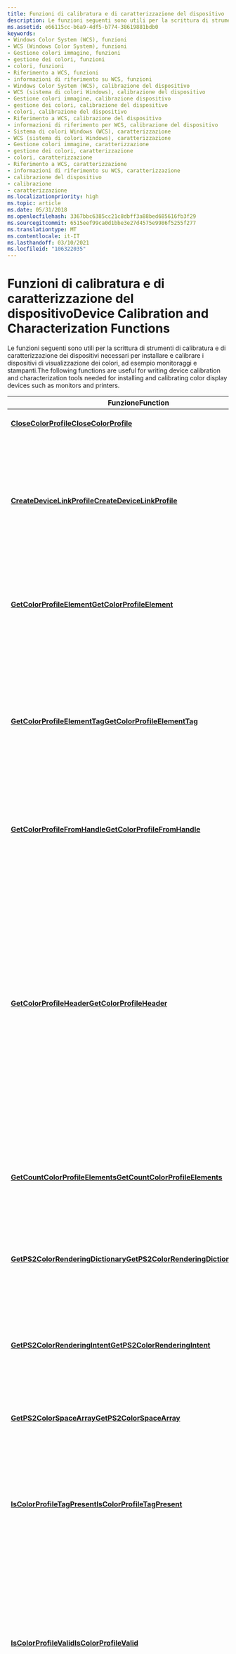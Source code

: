 ```yaml
---
title: Funzioni di calibratura e di caratterizzazione del dispositivo
description: Le funzioni seguenti sono utili per la scrittura di strumenti di calibratura e di caratterizzazione dei dispositivi necessari per installare e calibrare i dispositivi di visualizzazione dei colori, ad esempio monitoraggi e stampanti.
ms.assetid: e66115cc-b6a9-4df5-b774-38619881bdb0
keywords:
- Windows Color System (WCS), funzioni
- WCS (Windows Color System), funzioni
- Gestione colori immagine, funzioni
- gestione dei colori, funzioni
- colori, funzioni
- Riferimento a WCS, funzioni
- informazioni di riferimento su WCS, funzioni
- Windows Color System (WCS), calibrazione del dispositivo
- WCS (sistema di colori Windows), calibrazione del dispositivo
- Gestione colori immagine, calibrazione dispositivo
- gestione dei colori, calibrazione del dispositivo
- colori, calibrazione del dispositivo
- Riferimento a WCS, calibrazione del dispositivo
- informazioni di riferimento per WCS, calibrazione del dispositivo
- Sistema di colori Windows (WCS), caratterizzazione
- WCS (sistema di colori Windows), caratterizzazione
- Gestione colori immagine, caratterizzazione
- gestione dei colori, caratterizzazione
- colori, caratterizzazione
- Riferimento a WCS, caratterizzazione
- informazioni di riferimento su WCS, caratterizzazione
- calibrazione del dispositivo
- calibrazione
- caratterizzazione
ms.localizationpriority: high
ms.topic: article
ms.date: 05/31/2018
ms.openlocfilehash: 3367bbc6385cc21c8dbff3a88bed685616fb3f29
ms.sourcegitcommit: 6515eef99ca0d1bbe3e27d4575e9986f5255f277
ms.translationtype: MT
ms.contentlocale: it-IT
ms.lasthandoff: 03/10/2021
ms.locfileid: "106322035"
---
```

# <a name="device-calibration-and-characterization-functions"></a><span data-ttu-id="b0bf1-127">Funzioni di calibratura e di caratterizzazione del dispositivo</span><span class="sxs-lookup"><span data-stu-id="b0bf1-127">Device Calibration and Characterization Functions</span></span>

<span data-ttu-id="b0bf1-128">Le funzioni seguenti sono utili per la scrittura di strumenti di calibratura e di caratterizzazione dei dispositivi necessari per installare e calibrare i dispositivi di visualizzazione dei colori, ad esempio monitoraggi e stampanti.</span><span class="sxs-lookup"><span data-stu-id="b0bf1-128">The following functions are useful for writing device calibration and characterization tools needed for installing and calibrating color display devices such as monitors and printers.</span></span>



| <span data-ttu-id="b0bf1-129">Funzione</span><span class="sxs-lookup"><span data-stu-id="b0bf1-129">Function</span></span> | <span data-ttu-id="b0bf1-130">Descrizione</span><span class="sxs-lookup"><span data-stu-id="b0bf1-130">Description</span></span> |
|-|-|
| [<span data-ttu-id="b0bf1-131">**CloseColorProfile**</span><span class="sxs-lookup"><span data-stu-id="b0bf1-131">**CloseColorProfile**</span></span>](/windows/win32/api/icm/nf-icm-closecolorprofile) | <span data-ttu-id="b0bf1-132">Chiude un handle del profilo aperto.</span><span class="sxs-lookup"><span data-stu-id="b0bf1-132">Closes an open profile handle.</span></span> |
| [<span data-ttu-id="b0bf1-133">**CreateDeviceLinkProfile**</span><span class="sxs-lookup"><span data-stu-id="b0bf1-133">**CreateDeviceLinkProfile**</span></span>](/windows/win32/api/icm/nf-icm-createdevicelinkprofile) | <span data-ttu-id="b0bf1-134">Crea un *profilo di collegamento del dispositivo* ICC (International Color Consortium) da un set di profili colori, usando gli Intent specificati.</span><span class="sxs-lookup"><span data-stu-id="b0bf1-134">Creates an International Color Consortium (ICC) *device link profile* from a set of color profiles, using the specified intents.</span></span> |
| [<span data-ttu-id="b0bf1-135">**GetColorProfileElement**</span><span class="sxs-lookup"><span data-stu-id="b0bf1-135">**GetColorProfileElement**</span></span>](/windows/win32/api/icm/nf-icm-getcolorprofileelement) | <span data-ttu-id="b0bf1-136">Copia i dati da un elemento profilo con tag specificato di un profilo colori specificato in un buffer.</span><span class="sxs-lookup"><span data-stu-id="b0bf1-136">Copies data from a specified tagged profile element of a specified color profile into a buffer.</span></span> |
| [<span data-ttu-id="b0bf1-137">**GetColorProfileElementTag**</span><span class="sxs-lookup"><span data-stu-id="b0bf1-137">**GetColorProfileElementTag**</span></span>](/windows/win32/api/icm/nf-icm-getcolorprofileelementtag) | <span data-ttu-id="b0bf1-138">Recupera il nome del tag specificato da *dwIndex* nella tabella dei tag di un profilo colori ICC (International Color Consortium) specificato, in cui *dwIndex* è un indice in base uno in tale tabella.</span><span class="sxs-lookup"><span data-stu-id="b0bf1-138">Retrieves the tag name specified by *dwIndex* in the tag table of a given International Color Consortium (ICC) color profile, where *dwIndex* is a one-based index into that table.</span></span> |
| [<span data-ttu-id="b0bf1-139">**GetColorProfileFromHandle**</span><span class="sxs-lookup"><span data-stu-id="b0bf1-139">**GetColorProfileFromHandle**</span></span>](/windows/win32/api/icm/nf-icm-getcolorprofilefromhandle)| <span data-ttu-id="b0bf1-140">Recupera il contenuto del profilo colori dato un handle a un profilo colori aperto.</span><span class="sxs-lookup"><span data-stu-id="b0bf1-140">Retrieves the color profile contents given a handle to an open color profile.</span></span>     |
| [<span data-ttu-id="b0bf1-141">**GetColorProfileHeader**</span><span class="sxs-lookup"><span data-stu-id="b0bf1-141">**GetColorProfileHeader**</span></span>](/windows/win32/api/icm/nf-icm-getcolorprofileheader) | <span data-ttu-id="b0bf1-142">Recupera o deriva la struttura di intestazione ICC da profilo colori ICC o dal profilo XML WCS.</span><span class="sxs-lookup"><span data-stu-id="b0bf1-142">Retrieves or derives ICC header structure from either ICC color profile or WCS XML profile.</span></span> <span data-ttu-id="b0bf1-143">I driver e le applicazioni devono presupporre che restituisca **true** solo indica che viene restituita un'intestazione strutturata correttamente.</span><span class="sxs-lookup"><span data-stu-id="b0bf1-143">Drivers and applications should assume returning **TRUE** only indicates that a properly structured header is returned.</span></span> <span data-ttu-id="b0bf1-144">Ogni tag dovrà comunque essere convalidato in modo indipendente usando API ICM2 legacy o API XML Schema.</span><span class="sxs-lookup"><span data-stu-id="b0bf1-144">Each tag will still need to be validated independently using either legacy ICM2 APIs or XML schema APIs.</span></span> |
| [<span data-ttu-id="b0bf1-145">**GetCountColorProfileElements**</span><span class="sxs-lookup"><span data-stu-id="b0bf1-145">**GetCountColorProfileElements**</span></span>](/windows/win32/api/icm/nf-icm-getcountcolorprofileelements) | <span data-ttu-id="b0bf1-146">Recupera il numero di elementi contrassegnati in un profilo colori specificato.</span><span class="sxs-lookup"><span data-stu-id="b0bf1-146">Retrieves the number of tagged elements in a given color profile.</span></span> |
| [<span data-ttu-id="b0bf1-147">**GetPS2ColorRenderingDictionary**</span><span class="sxs-lookup"><span data-stu-id="b0bf1-147">**GetPS2ColorRenderingDictionary**</span></span>](/windows/win32/api/icm/nf-icm-getps2colorrenderingdictionary) | <span data-ttu-id="b0bf1-148">Recupera il dizionario per il rendering del colore di livello 2 PostScript dal profilo colori ICC specificato.</span><span class="sxs-lookup"><span data-stu-id="b0bf1-148">Retrieves the PostScript Level 2 color rendering dictionary from the specified ICC color profile.</span></span> |
| [<span data-ttu-id="b0bf1-149">**GetPS2ColorRenderingIntent**</span><span class="sxs-lookup"><span data-stu-id="b0bf1-149">**GetPS2ColorRenderingIntent**</span></span>](/windows/win32/api/icm/nf-icm-getps2colorrenderingintent) | <span data-ttu-id="b0bf1-150">Recupera lo [scopo del rendering](r.md) dei colori a livello 2 del post-script da un profilo colori ICC.</span><span class="sxs-lookup"><span data-stu-id="b0bf1-150">Retrieves the PostScript Level 2 color [rendering intent](r.md) from an ICC color profile.</span></span> |
| [<span data-ttu-id="b0bf1-151">**GetPS2ColorSpaceArray**</span><span class="sxs-lookup"><span data-stu-id="b0bf1-151">**GetPS2ColorSpaceArray**</span></span>](/windows/win32/api/icm/nf-icm-getps2colorspacearray) | <span data-ttu-id="b0bf1-152">Recupera la matrice di spazi dei [colori](c.md) di livello 2 PostScript da un profilo colori ICC.</span><span class="sxs-lookup"><span data-stu-id="b0bf1-152">Retrieves the PostScript Level 2 [color space](c.md) array from an ICC color profile.</span></span> |
| [<span data-ttu-id="b0bf1-153">**IsColorProfileTagPresent**</span><span class="sxs-lookup"><span data-stu-id="b0bf1-153">**IsColorProfileTagPresent**</span></span>](/windows/win32/api/icm/nf-icm-iscolorprofiletagpresent) | <span data-ttu-id="b0bf1-154">Indica se nel profilo colori specificato è presente un tag ICC (International Color Consortium) specificato.</span><span class="sxs-lookup"><span data-stu-id="b0bf1-154">Reports whether a specified International Color Consortium (ICC) tag is present in the specified color profile.</span></span> |
| [<span data-ttu-id="b0bf1-155">**IsColorProfileValid**</span><span class="sxs-lookup"><span data-stu-id="b0bf1-155">**IsColorProfileValid**</span></span>](/windows/win32/api/icm/nf-icm-iscolorprofilevalid) | <span data-ttu-id="b0bf1-156">Consente di determinare se il profilo specificato è un profilo ICC (International Color Consortium) valido o un handle del profilo WCS (Windows Color System) valido che può essere utilizzato per la gestione dei colori.</span><span class="sxs-lookup"><span data-stu-id="b0bf1-156">Allows you to determine whether the specified profile is a valid International Color Consortium (ICC) profile, or a valid Windows Color System (WCS) profile handle that can be used for color management.</span></span> |
| [<span data-ttu-id="b0bf1-157">**OpenColorProfileW**</span><span class="sxs-lookup"><span data-stu-id="b0bf1-157">**OpenColorProfileW**</span></span>](/windows/win32/api/icm/nf-icm-opencolorprofilew) | <span data-ttu-id="b0bf1-158">Crea un handle per un profilo colori specificato.</span><span class="sxs-lookup"><span data-stu-id="b0bf1-158">Creates a handle to a specified color profile.</span></span> <span data-ttu-id="b0bf1-159">L'handle può quindi essere utilizzato in altre funzioni di gestione dei profili.</span><span class="sxs-lookup"><span data-stu-id="b0bf1-159">The handle can then be used in other profile management functions.</span></span> |
| [<span data-ttu-id="b0bf1-160">**SetColorProfileElement**</span><span class="sxs-lookup"><span data-stu-id="b0bf1-160">**SetColorProfileElement**</span></span>](/windows/win32/api/icm/nf-icm-setcolorprofileelement) | <span data-ttu-id="b0bf1-161">Imposta i dati dell'elemento per un elemento del profilo con tag in un profilo colori ICC.</span><span class="sxs-lookup"><span data-stu-id="b0bf1-161">Sets the element data for a tagged profile element in an ICC color profile.</span></span> |
| [<span data-ttu-id="b0bf1-162">**SetColorProfileElementReference**</span><span class="sxs-lookup"><span data-stu-id="b0bf1-162">**SetColorProfileElementReference**</span></span>](/windows/win32/api/icm/nf-icm-setcolorprofileelementreference) | <span data-ttu-id="b0bf1-163">Crea in un profilo colori ICC specificato un nuovo tag che fa riferimento agli stessi dati di un tag esistente.</span><span class="sxs-lookup"><span data-stu-id="b0bf1-163">Creates in a specified ICC color profile a new tag that references the same data as an existing tag.</span></span> |
| [<span data-ttu-id="b0bf1-164">**SetColorProfileElementSize**</span><span class="sxs-lookup"><span data-stu-id="b0bf1-164">**SetColorProfileElementSize**</span></span>](/windows/win32/api/icm/nf-icm-setcolorprofileelementsize) | <span data-ttu-id="b0bf1-165">Imposta la dimensione di un elemento con tag in un profilo colori ICC.</span><span class="sxs-lookup"><span data-stu-id="b0bf1-165">Sets the size of a tagged element in an ICC color profile.</span></span> |
| [<span data-ttu-id="b0bf1-166">**SetColorProfileHeader**</span><span class="sxs-lookup"><span data-stu-id="b0bf1-166">**SetColorProfileHeader**</span></span>](/windows/win32/api/icm/nf-icm-setcolorprofileheader) | <span data-ttu-id="b0bf1-167">Imposta i dati dell'intestazione in un profilo colori ICC specificato.</span><span class="sxs-lookup"><span data-stu-id="b0bf1-167">Sets the header data in a specified ICC color profile.</span></span> |
| [<span data-ttu-id="b0bf1-168">**WcsGetCalibrationManagementState**</span><span class="sxs-lookup"><span data-stu-id="b0bf1-168">**WcsGetCalibrationManagementState**</span></span>](/windows/win32/api/icm/nf-icm-wcsgetcalibrationmanagementstate) | <span data-ttu-id="b0bf1-169">Determina se è abilitata la gestione del sistema dello stato di calibrazione dello schermo.</span><span class="sxs-lookup"><span data-stu-id="b0bf1-169">Determines whether system management of the display calibration state is enabled.</span></span> |
| [<span data-ttu-id="b0bf1-170">**WcsSetCalibrationManagementState**</span><span class="sxs-lookup"><span data-stu-id="b0bf1-170">**WcsSetCalibrationManagementState**</span></span>](/windows/win32/api/icm/nf-icm-wcssetcalibrationmanagementstate) | <span data-ttu-id="b0bf1-171">Determina se è abilitata la gestione del sistema dello stato di calibrazione dello schermo.</span><span class="sxs-lookup"><span data-stu-id="b0bf1-171">Determines whether system management of the display calibration state is enabled.</span></span> |



 

 

 




